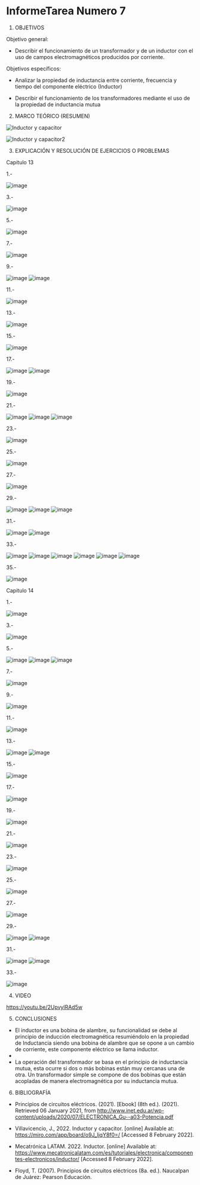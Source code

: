 # InformeTarea Numero 7


1. OBJETIVOS

Objetivo general:

-	Describir el funcionamiento de un transformador y de un inductor con el uso de campos electromagnéticos producidos por corriente. 

Objetivos específicos:

-	Analizar la propiedad de inductancia entre corriente, frecuencia y tiempo del componente eléctrico (Inductor) 

-	Describir el funcionamiento de los transformadores mediante el uso de la propiedad de inductancia mutua 


2. MARCO TEÓRICO (RESUMEN)

![Inductor y capacitor](https://user-images.githubusercontent.com/93899720/153530756-69c18817-767f-49ea-a9c2-19afe13fe0c8.jpg)

![Inductor y capacitor2](https://user-images.githubusercontent.com/93899720/153537953-82c41f93-cdf9-4d88-8ff5-34e59169dd3e.jpg)

3. EXPLICACIÓN Y RESOLUCIÓN DE EJERCICIOS O PROBLEMAS

Capitulo 13

1.-

![image](https://user-images.githubusercontent.com/93899720/153545571-31cb1102-2ad3-449e-835b-707701ae51b3.png)

3.-

![image](https://user-images.githubusercontent.com/93899720/153593069-16ce7502-bd27-4eac-a09f-bd2406b8302c.png)

5.-

![image](https://user-images.githubusercontent.com/93899720/153545600-7753e7a0-f3e4-4663-a54a-d421ed94e836.png)


7.-

![image](https://user-images.githubusercontent.com/93899720/153593126-7febefac-37f6-4f22-bdc7-3742b922119d.png)

9.-

![image](https://user-images.githubusercontent.com/93899720/153545674-bb39761a-bf31-4311-a9b2-70962023f657.png)
![image](https://user-images.githubusercontent.com/93899720/153545688-d097c48a-6b56-4f62-a28c-d8cf0732bea8.png)


11.-

![image](https://user-images.githubusercontent.com/93899720/153593177-c450bc6b-cf82-44b6-927b-4fb4a27bfeb6.png)

13.-

![image](https://user-images.githubusercontent.com/93899720/153545715-9df3292b-e9dd-4ad7-9020-da1bcec8c1a3.png)

15.-

![image](https://user-images.githubusercontent.com/93899720/153593211-2315f1d5-c4db-4b62-bee2-2ac05179f9e0.png)

17.-

![image](https://user-images.githubusercontent.com/93899720/153545729-e4d2c64c-5643-4dd4-ae52-a521893bb044.png)
![image](https://user-images.githubusercontent.com/93899720/153545747-5dcb04f4-0202-475f-8309-1c4e4dc1a033.png)


19.-

![image](https://user-images.githubusercontent.com/93899720/153593257-0c86bdb1-8e99-4512-bfe6-c27ed0542d71.png)

21.-

![image](https://user-images.githubusercontent.com/93899720/153545769-cf33c56f-a834-46c1-855a-a1ba63cd25ce.png)
![image](https://user-images.githubusercontent.com/93899720/153545787-e05ba75c-c93a-452d-8cb5-68c2f5db899c.png)
![image](https://user-images.githubusercontent.com/93899720/153545800-7a43d5d0-574c-44d7-9dff-ed2cc60d8637.png)


23.-

![image](https://user-images.githubusercontent.com/93899720/153593304-58e9fe43-baa7-4b1a-9130-5c8c7435a38b.png)

25.-

![image](https://user-images.githubusercontent.com/93899720/153545827-bbc338d3-464e-403f-9b19-c9fee5c33ee3.png)


27.-

![image](https://user-images.githubusercontent.com/93899720/153593370-c09918e5-ce6b-4c6d-b0c1-0353b241e6ac.png)

29.-

![image](https://user-images.githubusercontent.com/93899720/153545843-eced6df7-63db-4fd7-bc9f-065dbe3689e8.png)
![image](https://user-images.githubusercontent.com/93899720/153545858-3f8270aa-8ac4-492d-9055-8f979715f564.png)
![image](https://user-images.githubusercontent.com/93899720/153545870-b6c32717-cfc1-498c-8880-cd27e1056496.png)


31.-

![image](https://user-images.githubusercontent.com/93899720/153593428-f0e7532e-4f53-4534-bce0-a83bdfbcc263.png)
![image](https://user-images.githubusercontent.com/93899720/153593467-18f3718e-0383-45ee-a7ce-06b5fffd63ab.png)


33.-

![image](https://user-images.githubusercontent.com/93899720/153545897-10263e5d-532e-4476-a6dc-fbcfb86c4058.png)
![image](https://user-images.githubusercontent.com/93899720/153545911-f6c2b7b7-e233-4797-8401-48fba0441329.png)
![image](https://user-images.githubusercontent.com/93899720/153545950-5b5e69dd-a5be-4de0-9399-cd8d2d99f6c8.png)
![image](https://user-images.githubusercontent.com/93899720/153545970-00101cd7-be8b-42fa-ae6e-2461f2dca97d.png)
![image](https://user-images.githubusercontent.com/93899720/153545986-2d5dc5ce-3c2b-45c9-8bee-f3de1edd9e0a.png)
![image](https://user-images.githubusercontent.com/93899720/153546001-2c712343-fc1a-4acb-8689-970092cd1f5d.png)

35.-

![image](https://user-images.githubusercontent.com/93899720/153593600-99ced129-934f-4cef-856f-e280a2ffa9b5.png)

Capitulo 14


1.-

![image](https://user-images.githubusercontent.com/93899720/153546392-3a8fadf5-8d9b-4486-b240-a0f3e57d969b.png)



3.-

![image](https://user-images.githubusercontent.com/93899720/153593740-7185559f-e7a7-4318-b26c-009641b07217.png)


5.-

![image](https://user-images.githubusercontent.com/93899720/153546440-7999a905-ae7f-4f9e-b01d-0cb98be57fd4.png)
![image](https://user-images.githubusercontent.com/93899720/153546461-817f06ec-ac58-4131-baec-3bb534fb40dd.png)
![image](https://user-images.githubusercontent.com/93899720/153546469-a43de01c-3983-4f91-a9d0-f4e1c3faacf6.png)


7.-

![image](https://user-images.githubusercontent.com/93899720/153593790-6e774e51-2c2e-41b6-b907-467644ee3284.png)

9.-

![image](https://user-images.githubusercontent.com/93899720/153546485-3e30f1e0-2b32-4aed-abfb-1c15e3f5a784.png)


11.-

![image](https://user-images.githubusercontent.com/93899720/153593829-dd351ee5-bd88-4232-b097-8cbafacd6df2.png)

13.-

![image](https://user-images.githubusercontent.com/93899720/153546509-58c0ccf8-6093-4a57-a5a9-7e57108e9303.png)
![image](https://user-images.githubusercontent.com/93899720/153546528-994da8a3-fd87-4a40-addc-f8c5f387a143.png)

15.-

![image](https://user-images.githubusercontent.com/93899720/153594169-7d6f14c5-9bc4-4782-82ca-b672a40854f4.png)

17.-

![image](https://user-images.githubusercontent.com/93899720/153546542-34421f3b-fd98-4b20-877c-0eb6fcfd66c2.png)

19.-

![image](https://user-images.githubusercontent.com/93899720/153594236-596e16a5-771a-48b6-beda-63aff592c746.png)

21.-

![image](https://user-images.githubusercontent.com/93899720/153546564-fa16a527-c12e-4a90-a760-c3cc441c85f2.png)

23.-

![image](https://user-images.githubusercontent.com/93899720/153594297-2bf10630-606a-4c14-92d9-60bcfc78b134.png)

25.-

![image](https://user-images.githubusercontent.com/93899720/153546584-5b949e75-8a61-44f7-bfef-1aed21835c71.png)


27.-

![image](https://user-images.githubusercontent.com/93899720/153594372-49a0e790-3e5f-40fb-b0aa-ba19091bff3e.png)

29.-

![image](https://user-images.githubusercontent.com/93899720/153546604-bdd6bd5d-5e26-45c9-8c52-91730626333d.png)
![image](https://user-images.githubusercontent.com/93899720/153546621-a161b4a5-22b5-4985-aa0e-f0a4030c7a68.png)

31.-

![image](https://user-images.githubusercontent.com/93899720/153595367-3499afb7-c8dd-4f14-862f-2ba04b920235.png)
![image](https://user-images.githubusercontent.com/93899720/153595712-6ec297af-f51b-4055-a58b-e44a740578ff.png)

33.-

![image](https://user-images.githubusercontent.com/93899720/153546640-c0c7465c-6353-4f5a-894a-32b30d866739.png)


4. VIDEO

https://youtu.be/2UpvylRAd5w

5. CONCLUSIONES

-	El inductor es una bobina de alambre, su funcionalidad se debe al principio de inducción electromagnética resumiéndolo en la propiedad de Inductancia siendo una bobina de alambre que se opone a un cambio de corriente, este componente eléctrico se llama inductor.
-	
-	La operación del transformador se basa en el principio de inductancia mutua, esta ocurre si dos o más bobinas están muy cercanas una de otra. Un transformador simple se compone de dos bobinas que están acopladas de manera electromagnética por su inductancia mutua.


6. BIBLIOGRAFÍA

-	Principios de circuitos eléctricos. (2021). [Ebook] (8th ed.). (2021). Retrieved 06 January 2021, from http://www.inet.edu.ar/wp-content/uploads/2020/07/ELECTRONICA_Gu--a03-Potencia.pdf

-	Villavicencio, J., 2022. Inductor y capacitor. [online] Available at: <https://miro.com/app/board/o9J_ljqY8f0=/> [Accessed 8 February 2022].

-	Mecatrónica LATAM. 2022. Inductor. [online] Available at: <https://www.mecatronicalatam.com/es/tutoriales/electronica/componentes-electronicos/inductor/> [Accessed 8 February 2022].

-	Floyd, T. (2007). Principios de circuitos eléctricos (8a. ed.). Naucalpan de Juárez: Pearson Educación.



